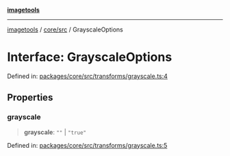 [**imagetools**](../../../README.md)

***

[imagetools](../../../modules.md) / [core/src](../README.md) / GrayscaleOptions

# Interface: GrayscaleOptions

Defined in: [packages/core/src/transforms/grayscale.ts:4](https://github.com/JonasKruckenberg/imagetools/blob/87fff79acddac50a50f7aee7c6a68a0623fbc68f/packages/core/src/transforms/grayscale.ts#L4)

## Properties

### grayscale

> **grayscale**: `""` \| `"true"`

Defined in: [packages/core/src/transforms/grayscale.ts:5](https://github.com/JonasKruckenberg/imagetools/blob/87fff79acddac50a50f7aee7c6a68a0623fbc68f/packages/core/src/transforms/grayscale.ts#L5)
